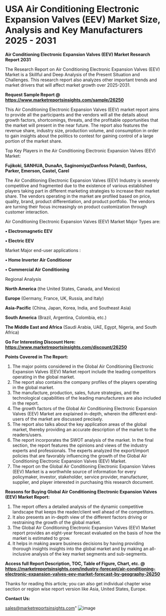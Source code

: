 # USA Air Conditioning Electronic Expansion Valves (EEV) Market Size, Analysis and Key Manufacturers 2025 - 2031

<strong>Air Conditioning Electronic Expansion Valves (EEV) Market Research Report 2031</strong>

The Research Report on Air Conditioning Electronic Expansion Valves (EEV) Market is a Skillful and Deep Analysis of the Present Situation and Challenges. This research report also analyzes other important trends and market drivers that will affect market growth over 2025-2031.

<strong>Request Sample Report @ <a href=https://www.marketreportsinsights.com/sample/26250>https://www.marketreportsinsights.com/sample/26250</a></strong>

This Air Conditioning Electronic Expansion Valves (EEV) market report aims to provide all the participants and the vendors will all the details about growth factors, shortcomings, threats, and the profitable opportunities that the market will present in the near future. The report also features the revenue share, industry size, production volume, and consumption in order to gain insights about the politics to contest for gaining control of a large portion of the market share.

Top Key Players in the Air Conditioning Electronic Expansion Valves (EEV) Market:

<strong>Fujikoki, SANHUA, DunaAn, Saginomiya(Danfoss Poland), Danfoss, Parker, Emerson, Castel, Carel</strong>

The Air Conditioning Electronic Expansion Valves (EEV) Industry is severely competitive and fragmented due to the existence of various established players taking part in different marketing strategies to increase their market share. The vendors operating in the market are profiled based on price, quality, brand, product differentiation, and product portfolio. The vendors are turning their focus increasingly on product customization through customer interaction.

Air Conditioning Electronic Expansion Valves (EEV) Market Major Types are:

<strong>• Electromagnetic EEV

• Electric EEV</strong>

Market Major end-user applications :

<strong>• Home Inverter Air Conditioner

• Commercial Air Conditioning</strong>

Regional Analysis

</u><strong><b>North America</b></strong> (the United States, Canada, and Mexico)

<strong><b>Europe </b></strong>(Germany, France, UK, Russia, and Italy)

<strong><b>Asia-Pacific</b></strong> (China, Japan, Korea, India, and Southeast Asia)

<strong><b>South America</b></strong> (Brazil, Argentina, Colombia, etc.)

<strong><b>The Middle East and Africa</b></strong> (Saudi Arabia, UAE, Egypt, Nigeria, and South Africa)

<strong>Go For Interesting Discount Here: <a href=https://www.marketreportsinsights.com/discount/26250>https://www.marketreportsinsights.com/discount/26250</a></strong>

<strong>Points Covered in The Report:</strong>
<ol>
  <li>The major points considered in the Global Air Conditioning Electronic Expansion Valves (EEV) Market report include the leading competitors operating in the global market.</li>
  <li>The report also contains the company profiles of the players operating in the global market.</li>
  <li>The manufacture, production, sales, future strategies, and the technological capabilities of the leading manufacturers are also included in the report.</li>
  <li>The growth factors of the Global Air Conditioning Electronic Expansion Valves (EEV) Market are explained in-depth, wherein the different end-users of the market are discussed precisely.</li>
  <li>The report also talks about the key application areas of the global market, thereby providing an accurate description of the market to the readers/users.</li>
  <li>The report incorporates the SWOT analysis of the market. In the final section, the report features the opinions and views of the industry experts and professionals. The experts analyzed the export/import policies that are favorably influencing the growth of the Global Air Conditioning Electronic Expansion Valves (EEV) Market.</li>
  <li>The report on the Global Air Conditioning Electronic Expansion Valves (EEV) Market is a worthwhile source of information for every policymaker, investor, stakeholder, service provider, manufacturer, supplier, and player interested in purchasing this research document.</li>
</ol>
<strong>Reasons for Buying Global Air Conditioning Electronic Expansion Valves (EEV) Market Report:</strong>

<ol>
  <li>The report offers a detailed analysis of the dynamic competitive landscape that keeps the reader/client well ahead of the competitors.</li>
  <li>It also presents an in-depth view of the different factors driving or restraining the growth of the global market.</li>
  <li>The Global Air Conditioning Electronic Expansion Valves (EEV) Market report provides an eight-year forecast evaluated on the basis of how the market is estimated to grow.</li>
  <li>It helps in making aware business decisions by having providing thorough insights insights into the global market and by making an all-inclusive analysis of the key market segments and sub-segments.</li>
</ol>
<strong>Access full Report Description, TOC, Table of Figure, Chart, etc. @ <a href=https://marketreportsinsights.com/industry-forecast/air-conditioning-electronic-expansion-valves-eev-market-forecast-by-geography-26250>https://marketreportsinsights.com/industry-forecast/air-conditioning-electronic-expansion-valves-eev-market-forecast-by-geography-26250</a></strong>


Thanks for reading this article; you can also get individual chapter wise section or region wise report version like Asia, United States, Europe.

<strong>Contact Us:</strong>

sales@marketreportsinsights.com"
![image](https://github.com/user-attachments/assets/c12c3ceb-24ea-4d2f-8fa9-cdd7a8a4a50c)
